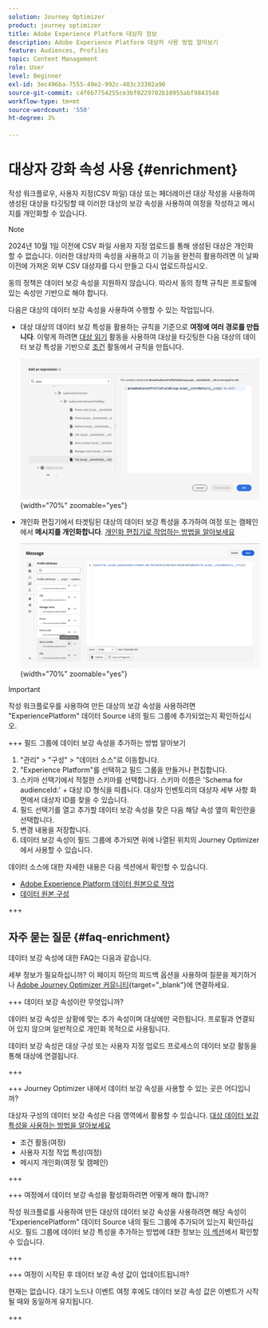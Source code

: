 ```yaml
---
solution: Journey Optimizer
product: journey optimizer
title: Adobe Experience Platform 대상자 정보
description: Adobe Experience Platform 대상자 사용 방법 알아보기
feature: Audiences, Profiles
topic: Content Management
role: User
level: Beginner
exl-id: 3ec496ba-7555-49e2-992c-403c33302a90
source-git-commit: c4f6b7754255ce3bf0229702b10955abf9843548
workflow-type: tm+mt
source-wordcount: '550'
ht-degree: 3%

---
```


# 대상자 강화 속성 사용 {#enrichment}

작성 워크플로우, 사용자 지정(CSV 파일) 대상 또는 페더레이션 대상 작성을 사용하여 생성된 대상을 타깃팅할 때 이러한 대상의 보강 속성을 사용하여 여정을 작성하고 메시지를 개인화할 수 있습니다.

>[!NOTE]
>
>2024년 10월 1일 이전에 CSV 파일 사용자 지정 업로드를 통해 생성된 대상은 개인화할 수 없습니다. 이러한 대상자의 속성을 사용하고 이 기능을 완전히 활용하려면 이 날짜 이전에 가져온 외부 CSV 대상자를 다시 만들고 다시 업로드하십시오.
>
>동의 정책은 데이터 보강 속성을 지원하지 않습니다. 따라서 동의 정책 규칙은 프로필에 있는 속성만 기반으로 해야 합니다.

다음은 대상의 데이터 보강 속성을 사용하여 수행할 수 있는 작업입니다.

* 대상 대상의 데이터 보강 특성을 활용하는 규칙을 기준으로 **여정에 여러 경로를 만듭니다**. 이렇게 하려면 [대상 읽기](../building-journeys/read-audience.md) 활동을 사용하여 대상을 타깃팅한 다음 대상의 데이터 보강 특성을 기반으로 [조건](../building-journeys/condition-activity.md) 활동에서 규칙을 만듭니다.

  ![](assets/audience-enrichment-attribute-condition.png){width="70%" zoomable="yes"}

* 개인화 편집기에서 타겟팅된 대상의 데이터 보강 특성을 추가하여 여정 또는 캠페인에서 **메시지를 개인화합니다**. [개인화 편집기로 작업하는 방법을 알아보세요](../personalization/personalization-build-expressions.md)

  ![](assets/audience-enrichment-attribute-perso.png){width="70%" zoomable="yes"}

>[!IMPORTANT]
>
>작성 워크플로우를 사용하여 만든 대상의 보강 속성을 사용하려면 &quot;ExperiencePlatform&quot; 데이터 Source 내의 필드 그룹에 추가되었는지 확인하십시오.
>
>+++ 필드 그룹에 데이터 보강 속성을 추가하는 방법 알아보기
>
>1. &quot;관리&quot; > &quot;구성&quot; > &quot;데이터 소스&quot;로 이동합니다.
>1. &quot;Experience Platform&quot;를 선택하고 필드 그룹을 만들거나 편집합니다.
>1. 스키마 선택기에서 적절한 스키마를 선택합니다. 스키마 이름은 &#39;Schema for audienceId:&#39; + 대상 ID 형식을 따릅니다. 대상자 인벤토리의 대상자 세부 사항 화면에서 대상자 ID를 찾을 수 있습니다.
>1. 필드 선택기를 열고 추가할 데이터 보강 속성을 찾은 다음 해당 속성 옆의 확인란을 선택합니다.
>1. 변경 내용을 저장합니다.
>1. 데이터 보강 속성이 필드 그룹에 추가되면 위에 나열된 위치의 Journey Optimizer에서 사용할 수 있습니다.
>
>데이터 소스에 대한 자세한 내용은 다음 섹션에서 확인할 수 있습니다.
>
>* [Adobe Experience Platform 데이터 원본으로 작업](../datasource/adobe-experience-platform-data-source.md)
>* [데이터 원본 구성](../datasource/configure-data-sources.md)
>
>+++


## 자주 묻는 질문 {#faq-enrichment}

데이터 보강 속성에 대한 FAQ는 다음과 같습니다.

세부 정보가 필요하십니까? 이 페이지 하단의 피드백 옵션을 사용하여 질문을 제기하거나 [Adobe Journey Optimizer 커뮤니티](https://experienceleaguecommunities.adobe.com/t5/adobe-journey-optimizer/ct-p/journey-optimizer?profile.language=ko){target="_blank"}에 연결하세요.

+++ 데이터 보강 속성이란 무엇입니까?

데이터 보강 속성은 상황에 맞는 추가 속성이며 대상에만 국한됩니다. 프로필과 연결되어 있지 않으며 일반적으로 개인화 목적으로 사용됩니다.

데이터 보강 속성은 대상 구성 또는 사용자 지정 업로드 프로세스의 데이터 보강 활동을 통해 대상에 연결됩니다.

+++

+++ Journey Optimizer 내에서 데이터 보강 속성을 사용할 수 있는 곳은 어디입니까?

대상자 구성의 데이터 보강 속성은 다음 영역에서 활용할 수 있습니다. [대상 데이터 보강 특성을 사용하는 방법을 알아보세요](#enrichment)

* 조건 활동(여정)
* 사용자 지정 작업 특성(여정)
* 메시지 개인화(여정 및 캠페인)

+++

+++ 여정에서 데이터 보강 속성을 활성화하려면 어떻게 해야 합니까?

작성 워크플로를 사용하여 만든 대상의 데이터 보강 속성을 사용하려면 해당 속성이 &quot;ExperiencePlatform&quot; 데이터 Source 내의 필드 그룹에 추가되어 있는지 확인하십시오. 필드 그룹에 데이터 보강 특성을 추가하는 방법에 대한 정보는 [이 섹션](#enrichment)에서 확인할 수 있습니다.

+++

+++ 여정이 시작된 후 데이터 보강 속성 값이 업데이트됩니까?

현재는 없습니다. 대기 노드나 이벤트 여정 후에도 데이터 보강 속성 값은 이벤트가 시작될 때와 동일하게 유지됩니다.

+++
